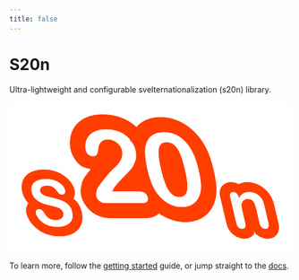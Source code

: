 ```yaml
---
title: false
---
```


# S20n

Ultra-lightweight and configurable svelternationalization (s20n) library.

![S20n Icon](static/s20n.svg "S20n Icon")

To learn more, follow the [getting started](/getting-started) guide, or jump straight to the [docs](api/api).
